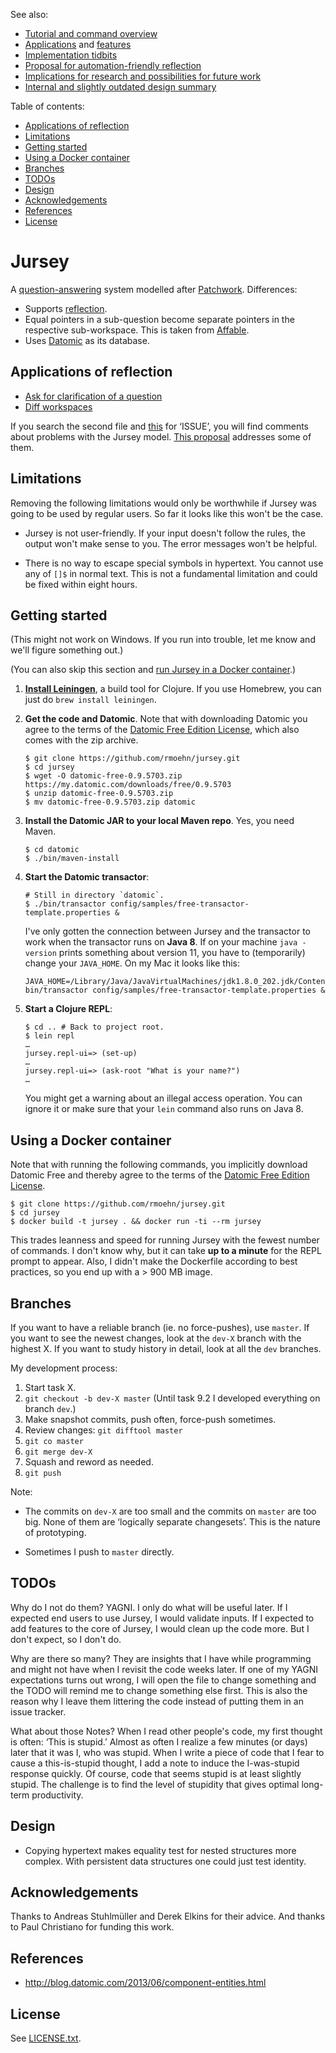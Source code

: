 See also:
- [Tutorial and command overview](doc/tutorial.md)
- [Applications](#applications-of-reflection) and [features](doc/feature_demo.clj)
- [Implementation tidbits](doc/implementation.md)
- [Proposal for automation-friendly reflection](doc/design/002-reflection-automation.md)
- [Implications for research and possibilities for future work](doc/so-what-what-now.md)
- [Internal and slightly outdated design summary](doc/design/001-basic-design.md)

Table of contents:

<!-- START doctoc generated TOC please keep comment here to allow auto update -->
<!-- DON'T EDIT THIS SECTION, INSTEAD RE-RUN doctoc TO UPDATE -->


  - [Applications of reflection](#applications-of-reflection)
  - [Limitations](#limitations)
  - [Getting started](#getting-started)
  - [Using a Docker container](#using-a-docker-container)
  - [Branches](#branches)
  - [TODOs](#todos)
  - [Design](#design)
  - [Acknowledgements](#acknowledgements)
  - [References](#references)
  - [License](#license)

<!-- END doctoc generated TOC please keep comment here to allow auto update -->

Jursey
======

A [question-answering](https://ought.org/projects/factored-cognition) system
modelled after [Patchwork](https://github.com/oughtinc/patchwork). Differences:
- Supports [reflection](doc/feature_demo.clj).
- Equal pointers in a sub-question become separate pointers in the
  respective sub-workspace. This is taken from
  [Affable](https://github.com/oughtinc/affable/tree/a4f53b09bd09bb769801e21775f2e13e3cb23cab#interactions).
- Uses [Datomic](https://www.datomic.com/benefits.html) as its database.


Applications of reflection
--------------------------

- [Ask for clarification of a question](test/clarification-swallows.repl)
- [Diff workspaces](scenarios/08-failed-automation-diff.repl)

If you search the second file and [this](test/clarification-airplane.repl) for
‘ISSUE’, you will find comments about problems with the Jursey model. [This
proposal](doc/design/002-reflection-automation.md) addresses some of them.


Limitations
-----------

Removing the following limitations would only be worthwhile if Jursey was going
to be used by regular users. So far it looks like this won't be the case.

- Jursey is not user-friendly. If your input doesn't follow the rules, the
  output won't make sense to you. The error messages won't be helpful.

- There is no way to escape special symbols in hypertext. You cannot use any of
  `[]$` in normal text. This is not a fundamental limitation and could be fixed
  within eight hours.


Getting started
---------------

(This might not work on Windows. If you run into trouble, let me know and we'll
figure something out.)

(You can also skip this section and [run Jursey in a Docker
container](#Using-a-Docker-container).)

1. [**Install Leiningen**](https://leiningen.org/#install), a build tool for
   Clojure. If you use Homebrew, you can just do `brew install leiningen`.

2. **Get the code and Datomic**. Note that with downloading Datomic you agree to
   the terms of the [Datomic Free Edition
   License](https://my.datomic.com/datomic-free-edition-license.html), which
   also comes with the zip archive.

    ```
    $ git clone https://github.com/rmoehn/jursey.git
    $ cd jursey
    $ wget -O datomic-free-0.9.5703.zip https://my.datomic.com/downloads/free/0.9.5703
    $ unzip datomic-free-0.9.5703.zip
    $ mv datomic-free-0.9.5703.zip datomic
    ```

3. **Install the Datomic JAR to your local Maven repo**. Yes, you need Maven.

    ```
    $ cd datomic
    $ ./bin/maven-install
    ```

4. **Start the Datomic transactor**:

    ```
    # Still in directory `datomic`.
    $ ./bin/transactor config/samples/free-transactor-template.properties &
    ```

   I've only gotten the connection between Jursey and the transactor to work
   when the transactor runs on **Java 8**. If on your machine `java -version`
   prints something about version 11, you have to (temporarily) change your
   `JAVA_HOME`. On my Mac it looks like this:

   ```
   JAVA_HOME=/Library/Java/JavaVirtualMachines/jdk1.8.0_202.jdk/Contents/Home/ bin/transactor config/samples/free-transactor-template.properties &
   ```

5. **Start a Clojure REPL**:

    ```
    $ cd .. # Back to project root.
    $ lein repl
    …
    jursey.repl-ui=> (set-up)
    …
    jursey.repl-ui=> (ask-root "What is your name?")
    …
    ```

   You might get a warning about an illegal access operation. You can ignore it or
   make sure that your `lein` command also runs on Java 8.


Using a Docker container
------------------------

Note that with running the following commands, you implicitly download Datomic
Free and thereby agree to the terms of the [Datomic Free Edition
License](https://my.datomic.com/datomic-free-edition-license.html).

```
$ git clone https://github.com/rmoehn/jursey.git
$ cd jursey
$ docker build -t jursey . && docker run -ti --rm jursey
```

This trades leanness and speed for running Jursey with the fewest number of
commands. I don't know why, but it can take **up to a minute** for the REPL
prompt to appear. Also, I didn't make the Dockerfile according to best
practices, so you end up with a > 900 MB image.



Branches
--------

If you want to have a reliable branch (ie. no force-pushes), use `master`. If
you want to see the newest changes, look at the `dev-X` branch with the highest
X. If you want to study history in detail, look at all the `dev` branches.

My development process:

1. Start task X.
2. `git checkout -b dev-X master` (Until task 9.2 I developed everything on
   branch `dev`.)
3. Make snapshot commits, push often, force-push sometimes.
4. Review changes: `git difftool master`
5. `git co master`
6. `git merge dev-X`
7. Squash and reword as needed.
8. `git push`

Note:

- The commits on `dev-X` are too small and the commits on `master` are too big.
  None of them are ‘logically separate changesets’. This is the nature of
  prototyping.

- Sometimes I push to `master` directly.


TODOs
-----

Why do I not do them? YAGNI. I only do what will be useful later. If I expected
end users to use Jursey, I would validate inputs. If I expected to add features
to the core of Jursey, I would clean up the code more. But I don't expect, so I
don't do.

Why are there so many? They are insights that I have while programming and might
not have when I revisit the code weeks later. If one of my YAGNI expectations
turns out wrong, I will open the file to change something and the TODO will
remind me to change something else first. This is also the reason why I leave
them littering the code instead of putting them in an issue tracker.

What about those Notes? When I read other people's code, my first thought is
often: ‘This is stupid.’ Almost as often I realize a few minutes (or days) later
that it was I, who was stupid. When I write a piece of code that I fear to cause
a this-is-stupid thought, I add a note to induce the I-was-stupid response
quickly. Of course, code that seems stupid is at least slightly stupid. The
challenge is to find the level of stupidity that gives optimal long-term
productivity.


Design
------

- Copying hypertext makes equality test for nested structures more complex.
  With persistent data structures one could just test identity.


Acknowledgements
----------------

Thanks to Andreas Stuhlmüller and Derek Elkins for their advice. And thanks to
Paul Christiano for funding this work.


References
----------

- http://blog.datomic.com/2013/06/component-entities.html


License
-------

See [LICENSE.txt](LICENSE.txt).
